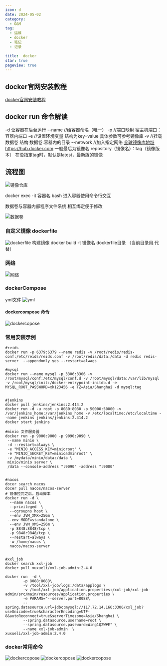 ```yaml
---
icon: d
date: 2024-05-02
category:
  - O&M
tag:
  - 运维
  - docker
  - 笔记
  - 记录

title:  docker 
star: true
pageview: true
---
```



## docker官网安装教程
[docker官网安装教程](https://docs.docker.com/engine/install/centos/)



## docker run 命令解读
-d          让容器在后台运行
--name     //给容器命名（唯一）
-p         //端口映射 宿主机端口：容器内端口
-e          //设置环境变量 结构为key=value 具体参数可参考镜像库
-v        //挂载数据卷 结构 数据卷:容器内的目录
--network    //加入指定网络
[全球镜像库地址](https://hub.docker.com) https://hub.docker.com
一般最后为镜像名   repository（镜像名）：tag（镜像版本）
在没指定tag时，默认是latest，最新版的镜像

## 流程图
![镜像仓库](./assets/dockerbj1.jpg)

docker exec -it 容器名 bash 进入容器使用命令行交互

数据卷与容器内部程序文件系统 相互绑定便于修改 

![数据卷](./assets/dockerbj2.jpg)


### 自定义镜像 dockerfile
![dockerfile](./assets/dockerbj3.jpg)
构建镜像
docker build -t 镜像名 dockerfile目录 （当前目录用.代替）

### 网络
![网络](./assets/dockerbj4.jpg)

### dockerCompose
yml文件
![yml](./assets/dockerbj5.jpg)

#### dockercompose 命令
![dockercopose](./assets/dockerbj6.jpg)


### 常用安装示例
``` shell
#reids
docker run -p 6379:6379 --name redis -v /root/redis/redis-conf:/etc/reids/reids.conf -v /root/redis/data:/data -d redis redis-server  --appendonly yes --restart=alwags

#mysql
docker run --name mysql -p 3306:3306 -v /root/mysql/conf:/etc/mysql/conf.d -v /root/mysql/data:/var/lib/mysql -v /root/mysql/init:/docker-entrypoint-initdb.d -e MYSQL_ROOT_PASSWORD=xk123456 -e TZ=Asia/Shanghai -d mysql:tag


#jenkins
docker pull jenkins/jenkins:2.414.2
docker run -d -u root -p 8080:8080 -p 50000:50000 -v /var/jenkins_home:/var/jenkins_home -v /etc/localtime:/etc/localtime --name jenkins jenkins/jenkins:2.414.2
docker start jenkins

#minio 文件服务器
docker run -p 9000:9000 -p 9090:9090 \
 --name minio \
 -d --restart=always \
 -e "MINIO_ACCESS_KEY=minioroot" \
 -e "MINIO_SECRET_KEY=minioadminroot" \
 -v /mydata/minio/data:/data \
 minio/minio server \
 /data --console-address ":9090" -address ":9000"


#nacos
docer search nacos
docer pull nacos/nacos-server
# 镜像拉完之后，启动脚本
docker run -d \
  --name nacos \
  --privileged  \
  --cgroupns host \
  --env JVM_XMX=256m \
 --env MODE=standalone \
  --env JVM_XMS=256m \
  -p 8848:8848/tcp \
  -p 9848:9848/tcp \
  --restart=always \
  -w /home/nacos \
  nacos/nacos-server


#xxl_job
docker search xxl-job
docker pull xuxueli/xxl-job-admin:2.4.0

docker run  -d \
        -p 8088:8088\
        -v /tool/xxl-job/logs:/data/applogs \
        -v /tool/xxl-job/application.properties:/xxl-job/xxl-job-admin/src/main/resources/application.properties \
        -e PARAMS="--server.port=8088\
        --spring.datasource.url=jdbc:mysql://117.72.14.166:3306/xxl_job?useUnicode=true&characterEncoding=UTF-8&autoReconnect=true&serverTimezone=Asia/Shanghai \
        --spring.datasource.username=root \
        --spring.datasource.password=Wing1Q2W#E" \
        --name xxl-job-admin  \
xuxueli/xxl-job-admin:2.4.0
```

### docker常用命令

![dockercopose](./assets/dockerbj7.jpg)
![dockercopose](./assets/dockerbj8.jpg)
![dockercopose](./assets/dockerbj9.jpg)


